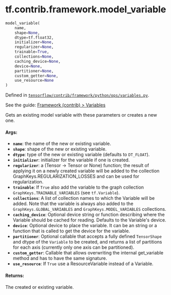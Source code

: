 <div itemscope itemtype="http://developers.google.com/ReferenceObject">
<meta itemprop="name" content="tf.contrib.framework.model_variable" />
</div>

# tf.contrib.framework.model_variable

``` python
model_variable(
    name,
    shape=None,
    dtype=tf.float32,
    initializer=None,
    regularizer=None,
    trainable=True,
    collections=None,
    caching_device=None,
    device=None,
    partitioner=None,
    custom_getter=None,
    use_resource=None
)
```



Defined in [`tensorflow/contrib/framework/python/ops/variables.py`](https://www.tensorflow.org/code/tensorflow/contrib/framework/python/ops/variables.py).

See the guide: [Framework (contrib) > Variables](../../../../../api_guides/python/contrib.framework.md#Variables)

Gets an existing model variable with these parameters or creates a new one.

#### Args:

* <b>`name`</b>: the name of the new or existing variable.
* <b>`shape`</b>: shape of the new or existing variable.
* <b>`dtype`</b>: type of the new or existing variable (defaults to `DT_FLOAT`).
* <b>`initializer`</b>: initializer for the variable if one is created.
* <b>`regularizer`</b>: a (Tensor -> Tensor or None) function; the result of
      applying it on a newly created variable will be added to the collection
      GraphKeys.REGULARIZATION_LOSSES and can be used for regularization.
* <b>`trainable`</b>: If `True` also add the variable to the graph collection
    `GraphKeys.TRAINABLE_VARIABLES` (see `tf.Variable`).
* <b>`collections`</b>: A list of collection names to which the Variable will be added.
    Note that the variable is always also added to the
    `GraphKeys.GLOBAL_VARIABLES` and `GraphKeys.MODEL_VARIABLES` collections.
* <b>`caching_device`</b>: Optional device string or function describing where the
      Variable should be cached for reading.  Defaults to the Variable's
      device.
* <b>`device`</b>: Optional device to place the variable. It can be an string or a
    function that is called to get the device for the variable.
* <b>`partitioner`</b>: Optional callable that accepts a fully defined `TensorShape`
    and dtype of the `Variable` to be created, and returns a list of
    partitions for each axis (currently only one axis can be partitioned).
* <b>`custom_getter`</b>: Callable that allows overwriting the internal
    get_variable method and has to have the same signature.
* <b>`use_resource`</b>: If `True` use a ResourceVariable instead of a Variable.


#### Returns:

The created or existing variable.
